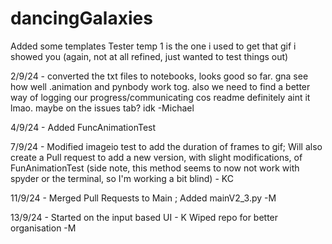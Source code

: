 # dancingGalaxies
Added some templates
Tester temp 1 is the one i used to get that gif i showed you (again, not at all refined, just wanted to test things out)

2/9/24 - converted the txt files to notebooks, looks good so far. gna see how well .animation and pynbody work tog. also we need to find a better way of logging our progress/communicating cos readme definitely aint it lmao. maybe on the issues tab? idk 
-Michael

4/9/24 - Added FuncAnimationTest

7/9/24 - Modified imageio test to add the duration of frames to gif; Will also create a Pull request to add a new version, with slight modifications, of FunAnimationTest (side note, this method seems to now not work with spyder or the terminal, so I'm working a bit blind) - KC

11/9/24 - Merged Pull Requests to Main ; Added mainV2_3.py -M

13/9/24 - Started on the input based UI - K
          Wiped repo for better organisation -M
